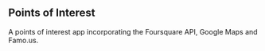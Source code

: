 Points of Interest
------------------

A points of interest app incorporating the Foursquare API, Google Maps and Famo.us.
